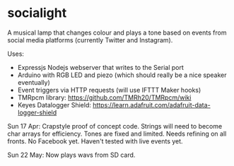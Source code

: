 # socialight #

A musical lamp that changes colour and plays a tone based on events from social media platforms (currently Twitter and Instagram).

Uses:

* Expressjs Nodejs webserver that writes to the Serial port
* Arduino with RGB LED and piezo (which should really be a nice speaker eventually)
* Event triggers via HTTP requests (will use IFTTT Maker hooks)
* TMRpcm library: https://github.com/TMRh20/TMRpcm/wiki
* Keyes Datalogger Shield: https://learn.adafruit.com/adafruit-data-logger-shield

Sun 17 Apr: Crapstyle proof of concept code. Strings will need to become char arrays for efficiency. Tones are fixed and limited. Needs refining on all fronts. No Facebook yet. Haven't tested with live events yet.

Sun 22 May: Now plays wavs from SD card.